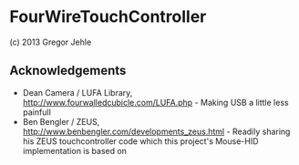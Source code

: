 # FourWireTouchController
(c) 2013 Gregor Jehle

## Acknowledgements
- Dean Camera / LUFA Library, http://www.fourwalledcubicle.com/LUFA.php - Making USB a little less painfull
- Ben Bengler / ZEUS, http://www.benbengler.com/developments_zeus.html - Readily sharing his ZEUS touchcontroller code which this project's Mouse-HID implementation is based on
